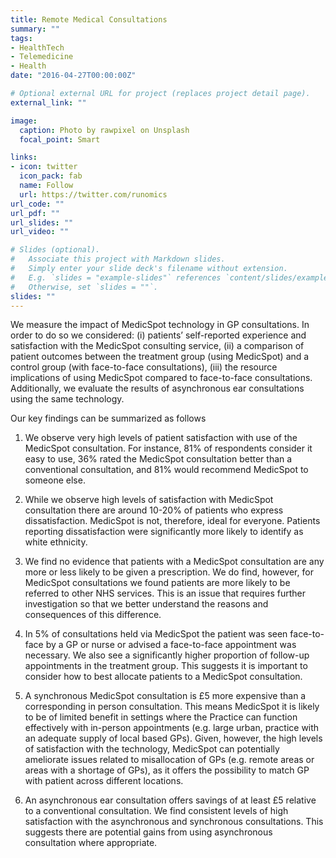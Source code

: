 ```yaml
---
title: Remote Medical Consultations
summary: ""
tags:
- HealthTech
- Telemedicine
- Health
date: "2016-04-27T00:00:00Z"

# Optional external URL for project (replaces project detail page).
external_link: ""

image:
  caption: Photo by rawpixel on Unsplash
  focal_point: Smart

links:
- icon: twitter
  icon_pack: fab
  name: Follow
  url: https://twitter.com/runomics
url_code: ""
url_pdf: ""
url_slides: ""
url_video: ""

# Slides (optional).
#   Associate this project with Markdown slides.
#   Simply enter your slide deck's filename without extension.
#   E.g. `slides = "example-slides"` references `content/slides/example-slides.md`.
#   Otherwise, set `slides = ""`.
slides: ""
---
```


We measure the impact of MedicSpot technology in GP consultations. In order to do so we considered: (i) patients’ self-reported experience and satisfaction with the MedicSpot consulting service, (ii) a comparison of patient outcomes between the treatment group (using MedicSpot) and a control group (with face-to-face consultations), (iii) the resource implications of using MedicSpot compared to face-to-face consultations. Additionally, we evaluate the results of asynchronous ear consultations using the same technology.

Our key findings can be summarized as follows

1. We observe very high levels of patient satisfaction with use of the MedicSpot consultation. For instance, 81% of respondents consider it easy to use, 36% rated the MedicSpot consultation better than a conventional consultation, and 81% would recommend MedicSpot to someone else. 

2. While we observe high levels of satisfaction with MedicSpot consultation there are around 10-20% of patients who express dissatisfaction. MedicSpot is not, therefore, ideal for everyone. Patients reporting dissatisfaction were significantly more likely to identify as white ethnicity. 

3. We find no evidence that patients with a MedicSpot consultation are any more or less likely to be given a prescription. We do find, however, for MedicSpot consultations we found patients are more likely to be referred to other NHS services. This is an issue that requires further investigation so that we better understand the reasons and consequences of this difference. 

4. In 5% of consultations held via MedicSpot the patient was seen face-to-face by a GP or nurse or advised a face-to-face appointment was necessary. We also see a significantly higher proportion of follow-up appointments in the treatment group. This suggests it is important to consider how to best allocate patients to a MedicSpot consultation.

5. A synchronous MedicSpot consultation is £5 more expensive than a corresponding in person consultation. This means MedicSpot it is likely to be of limited benefit in settings where the Practice can function effectively with in-person appointments (e.g. large urban, practice with an adequate supply of local based GPs). Given, however, the high levels of satisfaction with the technology, MedicSpot can potentially ameliorate issues related to misallocation of GPs (e.g. remote areas or areas with a shortage of GPs), as it offers the possibility to match GP with patient across different locations.

6. An asynchronous ear consultation offers savings of at least £5 relative to a conventional consultation. We find consistent levels of high satisfaction with the asynchronous and synchronous consultations. This suggests there are potential gains from using asynchronous consultation where appropriate.

